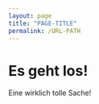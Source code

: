 ```yaml
---
layout: page
title: "PAGE-TITLE"
permalink: /URL-PATH
---
```


# Es geht los!

Eine wirklich tolle Sache!
